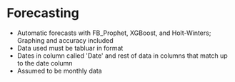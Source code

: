 # Forecasting
- Automatic forecasts with FB_Prophet, XGBoost, and Holt-Winters; Graphing and accuracy included
- Data used must be tabluar in format
- Dates in column called 'Date' and rest of data in columns that match up to the date column
- Assumed to be monthly data
